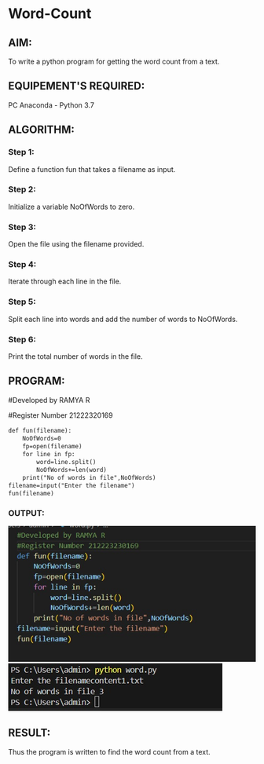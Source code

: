 # Word-Count
## AIM:
To write a python program for getting the word count from a text.
## EQUIPEMENT'S REQUIRED: 
PC
Anaconda - Python 3.7
## ALGORITHM: 
### Step 1:
Define a function fun that takes a filename as input.

### Step 2: 
Initialize a variable NoOfWords to zero.
 
### Step 3: 
Open the file using the filename provided.

### Step 4:  
Iterate through each line in the file.

### Step 5: 
Split each line into words and add the number of words to NoOfWords.

### Step 6: 
Print the total number of words in the file.

## PROGRAM:

#Developed by RAMYA R

#Register Number 21222320169
```
def fun(filename):
    NoOfWords=0
    fp=open(filename)
    for line in fp:
        word=line.split()
        NoOfWords+=len(word)
    print("No of words in file",NoOfWords)
filename=input("Enter the filename")
fun(filename)
```

### OUTPUT:

![alt text](<WhatsApp Image 2024-04-29 at 14.54.31_802c9b92.jpg>)
![alt text](<WhatsApp Image 2024-04-29 at 14.55.08_ffcaab08.jpg>)

## RESULT:
Thus the program is written to find the word count from a text.

